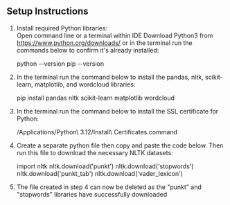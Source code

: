 ## Setup Instructions

1. Install required Python libraries:  
   Open command line or a terminal within IDE
   Download Python3 from https://www.python.org/downloads/ or in the terminal run the commands below to confirm it's already installed: 

    python --version
    pip --version

2. In the terminal run the command below to install the pandas, nltk, scikit-learn, matplotlib, and wordcloud libraries:

   pip install pandas nltk scikit-learn matplotlib wordcloud

3. In the terminal run the command below to install the SSL certificate for Python:

    /Applications/Python\ 3.12/Install\ Certificates.command

4. Create a separate python file then copy and paste the code below. Then run this file to download the necessary NLTK datasets:

    import nltk
    nltk.download('punkt')
    nltk.download('stopwords')
    nltk.download('punkt_tab')
    nltk.download('vader_lexicon')

5. The file created in step 4 can now be deleted as the "punkt" and "stopwords" libraries have successfully downloaded    
    

